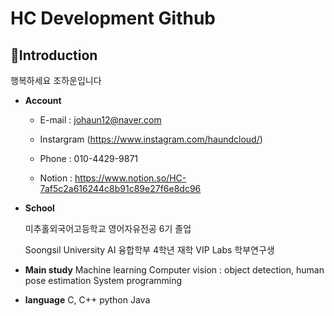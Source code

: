 # HC Development Github

## 👤Introduction
행복하세요 조하운입니다

- **Account**
    - E-mail : johaun12@naver.com
    - Instargram (https://www.instagram.com/haundcloud/)
    
    - Phone : 010-4429-9871
    - Notion : https://www.notion.so/HC-7af5c2a616244c8b91c89e27f6e8dc96
- **School**
    
    미추홀외국어고등학교 영어자유전공 6기 졸업
    
    Soongsil University AI 융합학부 4학년 재학
    VIP Labs 학부연구생 
    
- **Main study**
    Machine learning
    Computer vision : object detection, human pose estimation
    System programming
    
- **language**
    C, C++
    python
    Java
